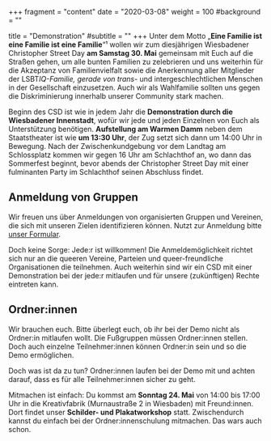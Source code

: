 +++
fragment = "content"
date = "2020-03-08"
weight = 100
#background = ""

title = "Demonstration"
#subtitle = ""
+++
Unter dem Motto „<b>Eine Familie ist eine Familie ist eine Familie</b>“¹ wollen wir zum diesjährigen Wiesbadener Christopher Street Day <b>am Samstag 30. Mai</b> gemeinsam mit Euch auf die Straßen gehen, um alle bunten Familien zu zelebrieren und uns weiterhin für die Akzeptanz von Familienvielfalt sowie die Anerkennung aller Mitglieder der LSBT*IQ-Familie, gerade von trans*- und intergeschlechtlichen Menschen in der Gesellschaft einzusetzen. Auch wir als Wahlfamilie sollten uns gegen die Diskriminierung innerhalb unserer Community stark machen.<p>
Beginn des CSD ist wie in jedem Jahr die <b>Demonstration durch die Wiesbadener Innenstadt</b>, wofür wir jede und jeden Einzelnen von Euch als Unterstützung benötigen. <b>Aufstellung am Warmen Damm</b> neben dem Staatstheater ist wie <b>um 13:30 Uhr</b>, der Zug setzt sich dann um 14:00 Uhr in Bewegung. Nach der Zwischenkundgebung vor dem Landtag am Schlossplatz kommen wir gegen 16 Uhr am Schlachthof an, wo dann das Sommerfest beginnt, bevor abends der Christopher Street Day mit einer fulminanten Party im Schlachthof seinen Abschluss findet.

## Anmeldung von Gruppen

Wir freuen uns über Anmeldungen von organisierten Gruppen und Vereinen, die sich mit unseren Zielen identifizieren können. Nutzt zur Anmeldung bitte [unser Formular](/files/gruppenanmeldung_demo-parade_csd_wiesbaden_2020.pdf).<p>
Doch keine Sorge: Jede:r ist willkommen! Die Anmeldemöglichkeit richtet sich nur an die queeren Vereine, Parteien und queer-freundliche Organisationen die teilnehmen. Auch weiterhin sind wir ein CSD mit einer Demonstration bei der jede:r mitlaufen und für unsere (zukünftigen) Rechte eintreten kann.

## Ordner:innen

Wir brauchen euch. Bitte überlegt euch, ob ihr bei der Demo nicht als Ordner:in mitlaufen wollt. Die Fußgruppen müssen Ordner:innen stellen. Doch auch einzelne Teilnehmer:innen können Ordner:in sein und so die Demo ermöglichen.<p>
Doch was ist da zu tun? Ordner:innen laufen bei der Demo mit und achten darauf, dass es für alle Teilnehmer:innen sicher zu geht.<p>
Mitmachen ist einfach: Du kommst am <b>Sonntag 24. Mai</b> von 14:00 bis 17:00 Uhr in die Kreativfabrik (Murnaustraße 2 in Wiesbaden) mit Freund:innen. Dort findet unser <b>Schilder- und Plakatworkshop</b> statt. Zwischendurch kannst du einfach bei der Ordner:innenschulung mitmachen. Das wars auch schon.